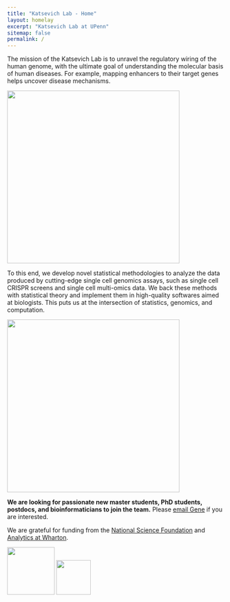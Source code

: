 ```yaml
---
title: "Katsevich Lab - Home"
layout: homelay
excerpt: "Katsevich Lab at UPenn"
sitemap: false
permalink: /
---
```


The mission of the Katsevich Lab is to unravel the regulatory wiring of the human genome, with the ultimate goal of understanding the molecular basis of human diseases. For example, mapping enhancers to their target genes helps uncover disease mechanisms.

<p float="center">
  <img src="{{ site.url }}{{ site.baseurl }}/images/gene-enhancer.png" style="width: 400px">
</p>

To this end, we develop novel statistical methodologies to analyze the data produced by cutting-edge single cell genomics assays, such as single cell CRISPR screens and single cell multi-omics data. We back these methods with statistical theory and implement them in high-quality softwares aimed at biologists. This puts us at the intersection of statistics, genomics, and computation.

<p float="center">
  <img src="{{ site.url }}{{ site.baseurl }}/images/statistics-genomics-computation.png" style="width: 400px">
</p>

 **We are  looking for passionate new master students, PhD students, postdocs, and bioinformaticians to join the team.** Please [email Gene](mailto:ekatsevi@wharton.upenn.edu) if you are interested.

We are grateful for funding from the [National Science Foundation](https://www.nsf.gov/) and [Analytics at Wharton](https://analytics.wharton.upenn.edu/).

<p float="left">
  <img src="{{ site.url }}{{ site.baseurl }}/images/logopic/nsf-logo.png" style="height: 110px">
  <img src="{{ site.url }}{{ site.baseurl }}/images/logopic/wharton_analytics.png" style="height: 80px">
</p>